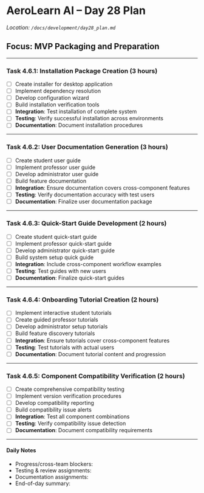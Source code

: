 # AeroLearn AI – Day 28 Plan
*Location: `/docs/development/day28_plan.md`*

## Focus: MVP Packaging and Preparation

---

### Task 4.6.1: Installation Package Creation (3 hours)
- [ ] Create installer for desktop application
- [ ] Implement dependency resolution
- [ ] Develop configuration wizard
- [ ] Build installation verification tools
- [ ] **Integration**: Test installation of complete system
- [ ] **Testing**: Verify successful installation across environments
- [ ] **Documentation**: Document installation procedures

---

### Task 4.6.2: User Documentation Generation (3 hours)
- [ ] Create student user guide
- [ ] Implement professor user guide
- [ ] Develop administrator user guide
- [ ] Build feature documentation
- [ ] **Integration**: Ensure documentation covers cross-component features
- [ ] **Testing**: Verify documentation accuracy with test users
- [ ] **Documentation**: Finalize user documentation package

---

### Task 4.6.3: Quick-Start Guide Development (2 hours)
- [ ] Create student quick-start guide
- [ ] Implement professor quick-start guide
- [ ] Develop administrator quick-start guide
- [ ] Build system setup quick guide
- [ ] **Integration**: Include cross-component workflow examples
- [ ] **Testing**: Test guides with new users
- [ ] **Documentation**: Finalize quick-start guides

---

### Task 4.6.4: Onboarding Tutorial Creation (2 hours)
- [ ] Implement interactive student tutorials
- [ ] Create guided professor tutorials
- [ ] Develop administrator setup tutorials
- [ ] Build feature discovery tutorials
- [ ] **Integration**: Ensure tutorials cover cross-component features
- [ ] **Testing**: Test tutorials with actual users
- [ ] **Documentation**: Document tutorial content and progression

---

### Task 4.6.5: Component Compatibility Verification (2 hours)
- [ ] Create comprehensive compatibility testing
- [ ] Implement version verification procedures
- [ ] Develop compatibility reporting
- [ ] Build compatibility issue alerts
- [ ] **Integration**: Test all component combinations
- [ ] **Testing**: Verify compatibility issue detection
- [ ] **Documentation**: Document compatibility requirements

---

#### Daily Notes
- Progress/cross-team blockers:
- Testing & review assignments:
- Documentation assignments:
- End-of-day summary: